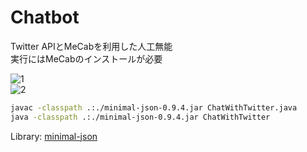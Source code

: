 # Chatbot
Twitter APIとMeCabを利用した人工無能  
実行にはMeCabのインストールが必要

![1](https://pbs.twimg.com/media/DdlR5DlU0AAOMo1.jpg)  
![2](https://pbs.twimg.com/media/DdmwSewU0AEyekA.jpg)

```demo.sh
javac -classpath .:./minimal-json-0.9.4.jar ChatWithTwitter.java
java -classpath .:./minimal-json-0.9.4.jar ChatWithTwitter
```
Library: [minimal-json](https://github.com/ralfstx/minimal-json)
